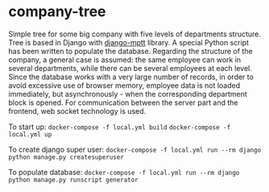 # company-tree

Simple tree for some big company with five levels of departments structure. Tree is based in Django with [django-mptt](https://django-mptt.readthedocs.io/en/latest/) library. A special Python script has been written to populate the database. Regarding the structure of the company, a general case is assumed: the same employee can work in several departments, while there can be several employees at each level. Since the database works with a very large number of records, in order to avoid excessive use of browser memory, employee data is not loaded immediately, but asynchronously - when the corresponding department block is opened. For communication between the server part and the frontend, web socket technology is used.

To start up:
`docker-compose -f local.yml build`
`docker-compose -f local.yml up`

To create django super user:
`docker-compose -f local.yml run --rm django python manage.py createsuperuser`

To populate database:
`docker-compose -f local.yml run --rm django python manage.py runscript generator`
